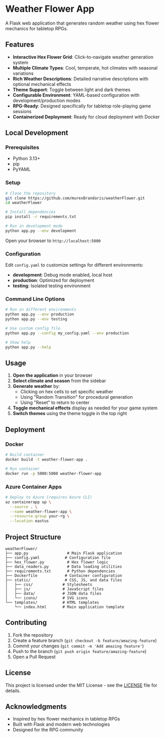 # Weather Flower App

A Flask web application that generates random weather using hex flower mechanics for tabletop RPGs.

## Features

- **Interactive Hex Flower Grid**: Click-to-navigate weather generation system
- **Multiple Climate Types**: Cool, temperate, hot climates with seasonal variations
- **Rich Weather Descriptions**: Detailed narrative descriptions with optional mechanical effects
- **Theme Support**: Toggle between light and dark themes
- **Configurable Environment**: YAML-based configuration with development/production modes
- **RPG-Ready**: Designed specifically for tabletop role-playing game sessions
- **Containerized Deployment**: Ready for cloud deployment with Docker

## Local Development

### Prerequisites
- Python 3.13+
- pip
- PyYAML

### Setup
```bash
# Clone the repository
git clone https://github.com/murexBrandaris/weatherFlower.git
cd weatherFlower

# Install dependencies
pip install -r requirements.txt

# Run in development mode
python app.py --env development
```

Open your browser to `http://localhost:5000`

### Configuration
Edit `config.yaml` to customize settings for different environments:

- **development**: Debug mode enabled, local host
- **production**: Optimized for deployment
- **testing**: Isolated testing environment

### Command Line Options
```bash
# Run in different environments
python app.py --env production
python app.py --env testing

# Use custom config file
python app.py --config my_config.yaml --env production

# Show help
python app.py --help
```

## Usage

1. **Open the application** in your browser
2. **Select climate and season** from the sidebar
3. **Generate weather** by:
   - Clicking on hex cells to set specific weather
   - Using "Random Transition" for procedural generation
   - Using "Reset" to return to center
4. **Toggle mechanical effects** display as needed for your game system
5. **Switch themes** using the theme toggle in the top right

## Deployment

### Docker
```bash
# Build container
docker build -t weather-flower-app .

# Run container
docker run -p 5000:5000 weather-flower-app
```

### Azure Container Apps
```bash
# Deploy to Azure (requires Azure CLI)
az containerapp up \
  --source . \
  --name weather-flower-app \
  --resource-group your-rg \
  --location eastus
```

## Project Structure

```
weatherFlower/
├── app.py                 # Main Flask application
├── config.yaml           # Configuration file
├── hex_flower.py          # Hex flower logic
├── data_readers.py        # Data loading utilities
├── requirements.txt       # Python dependencies
├── Dockerfile            # Container configuration
├── static/               # CSS, JS, and data files
│   ├── css/             # Stylesheets
│   ├── js/              # JavaScript files
│   ├── data/            # JSON data files
│   └── icons/           # SVG icons
└── templates/           # HTML templates
    └── index.html       # Main application template
```

## Contributing

1. Fork the repository
2. Create a feature branch (`git checkout -b feature/amazing-feature`)
3. Commit your changes (`git commit -m 'Add amazing feature'`)
4. Push to the branch (`git push origin feature/amazing-feature`)
5. Open a Pull Request

## License

This project is licensed under the MIT License - see the [LICENSE](LICENSE) file for details.

## Acknowledgments

- Inspired by hex flower mechanics in tabletop RPGs
- Built with Flask and modern web technologies
- Designed for the RPG community